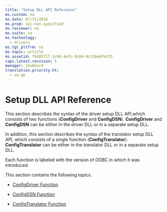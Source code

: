 ```yaml
---
title: "Setup DLL API Reference"
ms.custom: na
ms.date: 07/31/2016
ms.prod: sql-non-specified
ms.reviewer: na
ms.suite: na
ms.technology: 
  - drivers
ms.tgt_pltfrm: na
ms.topic: article
ms.assetid: f9d03f17-1c0d-4e7c-9c04-8c316e07ef25
caps.latest.revision: 5
manager: jhubbard
translation.priority.ht: 
  - en-gb
---
```

# Setup DLL API Reference
This section describes the syntax of the driver setup DLL API,which consists of two functions (**ConfigDriver** and **ConfigDSN**). **ConfigDriver** and **ConfigDSN** can be either in the driver DLL or in a separate setup DLL.  
  
 In addition, this section describes the syntax of the translator setup DLL API, which consists of a single function (**ConfigTranslator**). **ConfigTranslator** can be either in the translator DLL or in a separate setup DLL.  
  
 Each function is labeled with the version of ODBC in which it was introduced.  
  
 This section contains the following topics.  
  
-   [ConfigDriver Function](../content/ConfigDriver-Function.md)  
  
-   [ConfigDSN Function](../content/ConfigDSN-Function.md)  
  
-   [ConfigTranslator Function](../content/ConfigTranslator-Function.md)